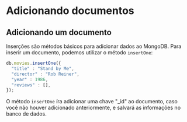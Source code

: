 # Adicionando documentos

## Adicionando um documento

Inserções são métodos básicos para adicionar dados ao MongoDB. Para inserir um documento, podemos utilizar o método `insertOne`:

```javascript
db.movies.insertOne({
  "title" : "Stand by Me",
  "director" : "Rob Reiner",
  "year" : 1986,
  "reviews" : [],
});
```

O método `insertOne` íra adicionar uma chave "_id" ao documento, caso você não houver adicionado anteriormente, e salvará as informações no banco de dados.
